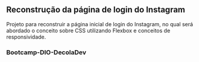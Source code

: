 ## **Reconstrução da página de login do Instagram**

Projeto para reconstruir a página inicial de login do Instagram, no qual será abordado o conceito sobre CSS utilizando Flexbox e conceitos de responsividade.







### Bootcamp-DIO-DecolaDev
